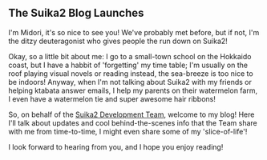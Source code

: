 ## The Suika2 Blog Launches

I'm Midori, it's so nice to see you! We've probably met before, but if not, I'm the ditzy deuteragonist who gives people the run down on Suika2!

Okay, so a little bit about me: I go to a small-town school on the Hokkaido coast, but I have a habbit of 'forgetting' my time table; I'm usually on the roof playing visual novels or reading instead, the sea-breeze is too nice to be indoors! Anyway, when I'm not talking about Suika2 with my friends or helping ktabata answer emails, I help my parents on their watermelon farm, I even have a watermelon tie and super awesome hair ribbons!

So, on behalf of the [Suika2 Development Team](https://github.com/suika2engine), welcome to my blog! Here I'll talk about updates and cool behind-the-scenes info that the Team share with me from time-to-time, I might even share some of my 'slice-of-life'!

I look forward to hearing from you, and I hope you enjoy reading!
